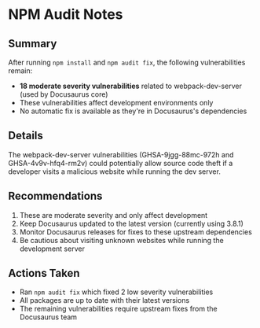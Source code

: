 # NPM Audit Notes

## Summary
After running `npm install` and `npm audit fix`, the following vulnerabilities remain:

- **18 moderate severity vulnerabilities** related to webpack-dev-server (used by Docusaurus core)
- These vulnerabilities affect development environments only
- No automatic fix is available as they're in Docusaurus's dependencies

## Details
The webpack-dev-server vulnerabilities (GHSA-9jgg-88mc-972h and GHSA-4v9v-hfq4-rm2v) could potentially allow source code theft if a developer visits a malicious website while running the dev server.

## Recommendations
1. These are moderate severity and only affect development
2. Keep Docusaurus updated to the latest version (currently using 3.8.1)
3. Monitor Docusaurus releases for fixes to these upstream dependencies
4. Be cautious about visiting unknown websites while running the development server

## Actions Taken
- Ran `npm audit fix` which fixed 2 low severity vulnerabilities
- All packages are up to date with their latest versions
- The remaining vulnerabilities require upstream fixes from the Docusaurus team